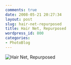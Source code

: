 ```yaml
---
comments: true
date: 2008-05-21 20:27:34
layout: post
slug: hair-net-repurposed
title: Hair Net, Repurposed
wordpress_id: 800
categories:
- PhotoBlog
---
```


![Hair Net, Repurposed](http://ryanfitzer.com/main/wp-content/uploads/2008/05/feet-net.jpg)
